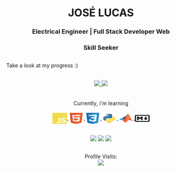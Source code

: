 
<div align="center">
  <h1>
    JOSÉ LUCAS
  </h1>
  <h3>
    Electrical Engineer | Full Stack Developer Web
  </h3>
  <h3>
    Skill Seeker
  </h3>
</div>

##

Take a look at my progress :)

<br>

<div align="center">
  <a href="https://github.com/devjoselucas">
  <img height="180em" src="https://github-readme-stats.vercel.app/api/top-langs/?username=devjoselucas&layout=compact&langs_count=7&theme=dark"/>
  <img height="180em" src="https://github-readme-stats.vercel.app/api?username=devjoselucas&show_icons=true&theme=dark&include_all_commits=true&count_private=true"/>
	</a>
</div>

<br>
<br>

<div align="center">
	 Currently, i'm learning
</div>
	
<div style="display: inline_block" align="center"><br>
<a href="https://github.com/devjoselucas">
  <img align="center" alt="Js" height="30" width="40" src="https://raw.githubusercontent.com/devicons/devicon/master/icons/javascript/javascript-plain.svg">
  <img align="center" alt="HTML" height="30" width="40" src="https://raw.githubusercontent.com/devicons/devicon/master/icons/html5/html5-original.svg">
  <img align="center" alt="CSS" height="30" width="40" src="https://raw.githubusercontent.com/devicons/devicon/master/icons/css3/css3-original.svg">
  <img align="center" alt="Python" height="30" width="40" src="https://raw.githubusercontent.com/devicons/devicon/master/icons/python/python-original.svg">
  <img align="center" alt="Matlab" height="30" width="40" src="https://raw.githubusercontent.com/devicons/devicon/master/icons/matlab/matlab-original.svg">
  <img align="center" alt="Markdown" height="30" width="40" src="https://raw.githubusercontent.com/devicons/devicon/master/icons/markdown/markdown-original.svg">
</a>
</div>
  
##

<div align="center"> 
  <a href="https://www.linkedin.com/in/jose-holanda/" target="_blank"><img src="https://img.shields.io/badge/-LinkedIn-%230077B5?style=for-the-badge&logo=linkedin&logoColor=white" target="_blank"></a> 
	<a href="https://www.instagram.com/1zelucas/" target="_blank"><img src="https://img.shields.io/badge/-Instagram-%23E4405F?style=for-the-badge&logo=instagram&logoColor=white" target="_blank"></a>
  <a href = "mailto:jose.holanda@ee.ufcg.edu.br"><img src="https://img.shields.io/badge/-Gmail-%23333?style=for-the-badge&logo=gmail&logoColor=white" target="_blank"></a>
</div>

##

<p align="center">
  Profile Visits:
  <br/>
  <img src="https://profile-counter.glitch.me/devjoselucas/count.svg">
</p>
